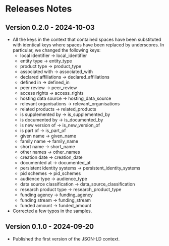 # Releases Notes

## Version 0.2.0 - 2024-10-03

* All the keys in the context that contained spaces have been substituted with identical keys where spaces have been replaced by underscores. In particular, we changed the following keys:
  * local identifier -> local_identifier
  * entity type -> entity_type
  * product type -> product_type
  * associated with -> associated_with
  * declared affiliations -> declared_affiliations
  * defined in -> defined_in
  * peer review -> peer_review
  * access rights -> access_rights
  * hosting data source -> hosting_data_source
  * relevant organisations -> relevant_organisations
  * related products -> related_products
  * is supplemented by -> is_supplemented_by
  * is documented by -> is_documented_by
  * is new version of -> is_new_version_of
  * is part of -> is_part_of
  * given name -> given_name
  * family name -> family_name
  * short name -> short_name
  * other names -> other_names
  * creation date -> creation_date
  * documented at -> documented_at
  * persistent identity systems -> persistent_identity_systems
  * pid schemes -> pid_schemes
  * audience type -> audience_type
  * data source classification -> data_source_classification
  * research product type -> research_product_type
  * funding agency -> funding_agency
  * funding stream -> funding_stream
  * funded amount -> funded_amount
* Corrected a few typos in the samples.

## Version 0.1.0 - 2024-09-20

* Published the first version of the JSON-LD context.